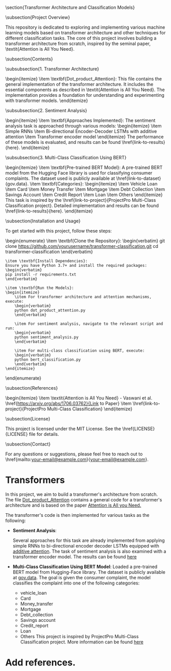 \section{Transformer Architecture and Classification Models}

\subsection{Project Overview}

This repository is dedicated to exploring and implementing various machine learning models based on transformer architecture and other techniques for different classification tasks. The core of this project involves building a transformer architecture from scratch, inspired by the seminal paper, \textit{Attention is All You Need}.

\subsection{Contents}

\subsubsection{1. Transformer Architecture}

\begin{itemize}
    \item \textbf{Dot\_product\_Attention}: This file contains the general implementation of the transformer architecture. It includes the essential components as described in \textit{Attention is All You Need}. The implementation provides a foundation for understanding and experimenting with transformer models.
\end{itemize}

\subsubsection{2. Sentiment Analysis}

\begin{itemize}
    \item \textbf{Approaches Implemented}: The sentiment analysis task is approached through various models:
    \begin{itemize}
        \item Simple RNNs
        \item Bi-directional Encoder-Decoder LSTMs with additive attention
        \item Transformer encoder model
    \end{itemize}
    The performance of these models is evaluated, and results can be found \href{link-to-results}{here}.
\end{itemize}

\subsubsection{3. Multi-Class Classification Using BERT}

\begin{itemize}
    \item \textbf{Pre-trained BERT Model}: A pre-trained BERT model from the Hugging Face library is used for classifying consumer complaints. The dataset used is publicly available at \href{link-to-dataset}{gov.data}.
    \item \textbf{Categories}:
    \begin{itemize}
        \item Vehicle Loan
        \item Card
        \item Money Transfer
        \item Mortgage
        \item Debt Collection
        \item Savings Account
        \item Credit Report
        \item Loan
        \item Others
    \end{itemize}
    This task is inspired by the \href{link-to-project}{ProjectPro Multi-Class Classification project}. Detailed implementation and results can be found \href{link-to-results}{here}.
\end{itemize}

\subsection{Installation and Usage}

To get started with this project, follow these steps:

\begin{enumerate}
    \item \textbf{Clone the Repository}:
    \begin{verbatim}
    git clone https://github.com/yourusername/transformer-classification.git
    cd transformer-classification
    \end{verbatim}
    
    \item \textbf{Install Dependencies}:
    Ensure you have Python 3.7+ and install the required packages:
    \begin{verbatim}
    pip install -r requirements.txt
    \end{verbatim}
    
    \item \textbf{Run the Models}:
    \begin{itemize}
        \item For transformer architecture and attention mechanisms, execute:
        \begin{verbatim}
        python dot_product_attention.py
        \end{verbatim}
        
        \item For sentiment analysis, navigate to the relevant script and run:
        \begin{verbatim}
        python sentiment_analysis.py
        \end{verbatim}
        
        \item For multi-class classification using BERT, execute:
        \begin{verbatim}
        python bert_classification.py
        \end{verbatim}
    \end{itemize}
\end{enumerate}

\subsection{References}

\begin{itemize}
    \item \textit{Attention is All You Need} - Vaswani et al. \href{https://arxiv.org/abs/1706.03762}{Link to Paper}
    \item \href{link-to-project}{ProjectPro Multi-Class Classification}
\end{itemize}

\subsection{License}

This project is licensed under the MIT License. See the \href{LICENSE}{LICENSE} file for details.

\subsection{Contact}

For any questions or suggestions, please feel free to reach out to \href{mailto:your-email@example.com}{your-email@example.com}.


















# Transformers
 In this project, we aim to build a transformer's architecture from scratch. The file [Dot_product_Attention](Dot_product_Attention.ipynb/) contains a general code for a transformer's architecture and is based on the paper [Attention is All you Need.](https://arxiv.org/abs/1706.03762)
 
 The transformer's code is then implemented for various tasks as the following: 
 
 * **Sentiment Analysis**:
   
   Several approaches for this task are already implemented from applying simple RNNs to bi-directional encoder decoder LSTMs equipped with [additive attention](https://github.com/samiraslani/Additive-Attention-model). The task of sentiment analysis is also examined with a transformer encoder model. The results can be found [here](Sentiment-DotAtten.ipynb/)

 * **Multi-Class Classification Using BERT Model**:
   Loaded a pre-trained BERT model from Hugging-Face library.
   The dataset is publicly available at [gov.data](https://catalog.data.gov/dataset/consumer-complaint-database).
   The goal is given the consumer complaint, the model classifies the complaint into one of the following categories:
   - vehicle_loan
   - Card
   - Money_transfer
   - Mortgage
   - Debt_collection
   - Savings account
   - Credit_report
   - Loan
   - Others
This project is inspired by ProjectPro Multi-Class Classification project. More information can be found [here](https://www.projectpro.io/project-use-case/nlp-project-for-multi-class-text-classification-using-bert)

# Add references. 
